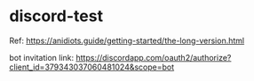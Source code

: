 # discord-test
Ref:
https://anidiots.guide/getting-started/the-long-version.html


bot invitation link: https://discordapp.com/oauth2/authorize?client_id=379343037060481024&scope=bot
